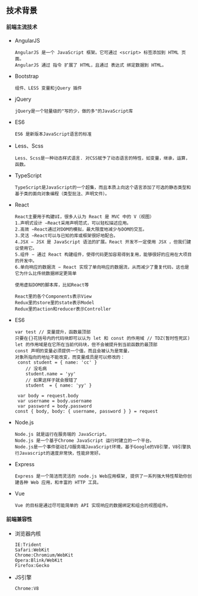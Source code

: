## 技术背景

#### 前端主流技术

* AngularJS
    ```
    AngularJS 是一个 JavaScript 框架。它可通过 <script> 标签添加到 HTML 页面。
    AngularJS 通过 指令 扩展了 HTML，且通过 表达式 绑定数据到 HTML。
    ```
* Bootstrap
    ```
    组件、LESS 变量和jQuery 插件
    ```
* jQuery
    ```
    jQuery是一个轻量级的"写的少，做的多"的JavaScript库
    ```
* ES6
    ```
    ES6 是新版本JavaScript语言的标准
    ```
* Less、Scss
    ```
    Less、Scss是一种动态样式语言. 对CSS赋予了动态语言的特性，如变量，继承，运算， 函数。
    ```
* TypeScript
    ```
    TypeScript是JavaScript的一个超集，而且本质上向这个语言添加了可选的静态类型和基于类的面向对象编程（类型批注、声明文件）。
    ```
* React
    ```
    React主要用于构建UI，很多人认为 React 是 MVC 中的 V（视图）
    1.声明式设计 −React采用声明范式，可以轻松描述应用。
    2.高效 −React通过对DOM的模拟，最大限度地减少与DOM的交互。
    3.灵活 −React可以与已知的库或框架很好地配合。
    4.JSX − JSX 是 JavaScript 语法的扩展。React 开发不一定使用 JSX ，但我们建议使用它。
    5.组件 − 通过 React 构建组件，使得代码更加容易得到复用，能够很好的应用在大项目的开发中。
    6.单向响应的数据流 − React 实现了单向响应的数据流，从而减少了重复代码，这也是它为什么比传统数据绑定更简单

    使用虚拟DOM的脚本库，比如React等

    React里的各个Components表示View
    Redux里的store里的state表示Model
    Redux里的action和reducer表示Controller
    ```
*  ES6
    ```
    var test // 变量提升，函数最顶部
    只要在{}花括号内的代码块即可以认为 let 和 const 的作用域 // TDZ(暂时性死区)
    let 的作用域是在它所在当前代码块，但不会被提升到当前函数的最顶部
    const 声明的变量必须提供一个值，而且会被认为是常量，
    对象所指向的地址不能改变，而变量成员是可以修改的：
     const student = { name: 'cc' }
        // 没毛病
        student.name = 'yy'
        // 如果这样子就会报错了
        student  = { name: 'yy' }

     var body = request.body
     var username = body.username
     var password = body.password
    const { body, body: { username, password } } = request
    ```
* Node.js
    ```
    Node.js 就是运行在服务端的 JavaScript。
    Node.js 是一个基于Chrome JavaScript 运行时建立的一个平台。
    Node.js是一个事件驱动I/O服务端JavaScript环境，基于Google的V8引擎，V8引擎执行Javascript的速度非常快，性能非常好。
    ```
* Express
    ```
    Express 是一个简洁而灵活的 node.js Web应用框架, 提供了一系列强大特性帮助你创建各种 Web 应用，和丰富的 HTTP 工具。
    ```
* Vue
    ```
    Vue 的目标是通过尽可能简单的 API 实现响应的数据绑定和组合的视图组件。
    ```

#### 前端兼容性

* 浏览器内核
    ```
    IE:Trident
    Safari:WebKit
    Chrome:Chromium/WebKit
    Opera:Blink/WebKit
    Firefox:Gecko
    ```

* JS引擎
    ```
    Chrome:V8
    ```

